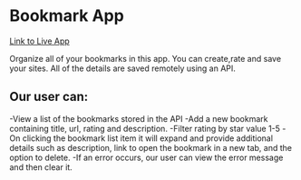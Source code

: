 
# Bookmark App

[Link to Live App](https://thinkful-ei-tiger.github.io/bookmark-app-esperanza/dist)

Organize all of your bookmarks in this app. 
You can create,rate and save your sites. 
All of the details are saved remotely using an API.

## Our user can:

-View a list of the bookmarks stored in the API
-Add a new bookmark containing title, url, rating and description.
-Filter rating by star value 1-5
-On clicking the bookmark list item it will expand and provide additional details such as description, link to open the bookmark in a new tab, and the option to delete.
-If an error occurs, our user can view the error message and then clear it.




